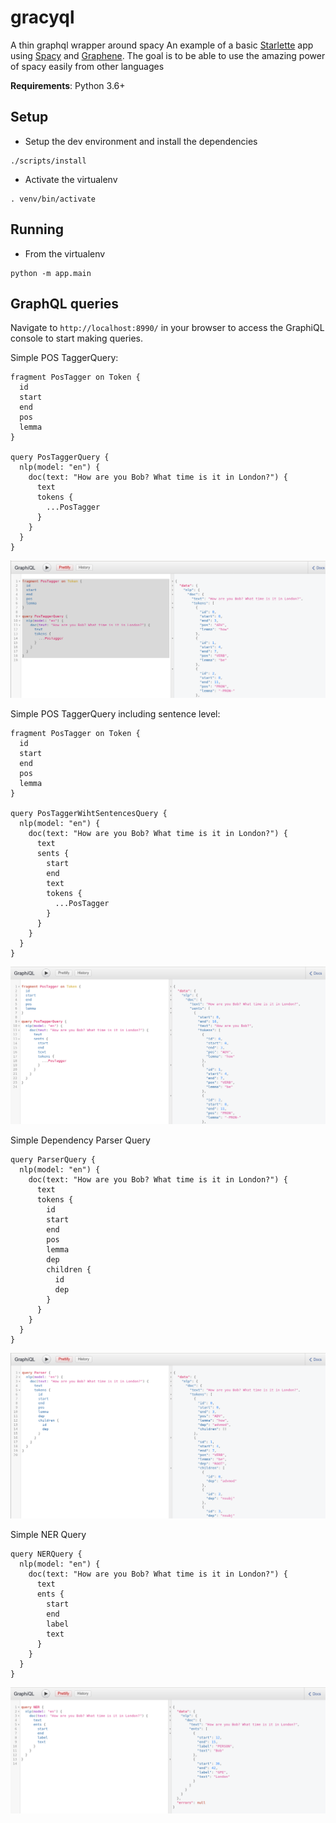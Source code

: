 # gracyql
A thin graphql wrapper around spacy
An example of a basic [Starlette](https://github.com/encode/starlette) app using [Spacy](https://github.com/explosion/spaCy) and [Graphene](https://github.com/graphql-python/graphene).
The goal is to be able to use the amazing power of spacy easily from other languages

**Requirements**: Python 3.6+

## Setup

- Setup the dev environment and install the dependencies
```
./scripts/install
```

- Activate the virtualenv
```
. venv/bin/activate
```

## Running

- From the virtualenv
```
python -m app.main
```

## GraphQL queries

Navigate to `http://localhost:8990/` in your browser to access the GraphiQL console to start making queries.

Simple POS TaggerQuery:

```
fragment PosTagger on Token {
  id
  start
  end
  pos
  lemma
}

query PosTaggerQuery {
  nlp(model: "en") {
    doc(text: "How are you Bob? What time is it in London?") {
      text
      tokens {
        ...PosTagger
      }
    }
  }
}

```
![PosTaggerQuery](images/postagger.png?raw=true "GraphiQL result")

Simple POS TaggerQuery including sentence level:

```
fragment PosTagger on Token {
  id
  start
  end
  pos
  lemma
}

query PosTaggerWihtSentencesQuery {
  nlp(model: "en") {
    doc(text: "How are you Bob? What time is it in London?") {
      text
      sents {
        start
        end
        text
        tokens {
          ...PosTagger
        }
      }
    }
  }
}

```
![PosTaggerWihtSentencesQuery](images/postaggersents.png?raw=true "GraphiQL result")

Simple Dependency  Parser Query

```
query ParserQuery {
  nlp(model: "en") {
    doc(text: "How are you Bob? What time is it in London?") {
      text
      tokens {
        id
        start
        end
        pos
        lemma
        dep
        children {
          id
          dep
        }
      }
    }
  }
}

```
![ParserQuery](images/parser.png?raw=true "GraphiQL result")

Simple NER Query

```
query NERQuery {
  nlp(model: "en") {
    doc(text: "How are you Bob? What time is it in London?") {
      text
      ents {
        start
        end
        label
        text
      }
    }
  }
}

```
![NERQuery](images/ner.png?raw=true "GraphiQL result")
